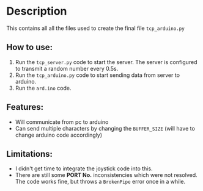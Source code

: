 # Description
This contains all all the files used to create the final file `tcp_arduino.py`

## How to use:
1. Run the `tcp_server.py` code to start the server. The server is configured to transmit a random number every 0.5s.
2. Run the `tcp_arduino.py` code to start sending data from server to arduino.
3. Run the `ard.ino` code.

## Features:
+ Will communicate from pc to arduino
+ Can send multiple characters by changing the `BUFFER_SIZE`  (will have to change arduino code accordingly)

## Limitations:
+ I didn't get time to integrate the joystick code into this.
+ There are still some **PORT No.** inconsistencies which were not resolved. The code works fine, but throws a `BrokenPipe` error once in a while.
